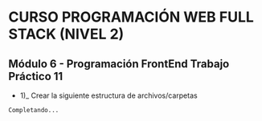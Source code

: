 # CURSO PROGRAMACIÓN WEB FULL STACK (NIVEL 2)

## Módulo 6 - Programación FrontEnd Trabajo Práctico 11

- 1)_ Crear la siguiente estructura de archivos/carpetas

`Completando...`
